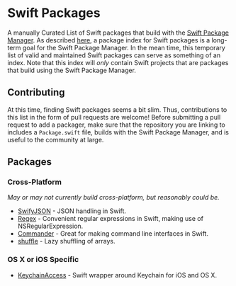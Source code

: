# Swift Packages
A manually Curated List of Swift packages that build with the [Swift Package Manager](https://github.com/apple/swift-package-manager).  As described [here](https://github.com/apple/swift-package-manager/blob/master/Documentation/PackageManagerCommunityProposal.md#a-package-index), a package index for Swift packages is a long-term goal for the Swift Package Manager.  In the mean time, this temporary list of valid and maintained Swift packages can serve as something of an index.  Note that this index will *only* contain Swift projects that are packages that build using the Swift Package Manager.

## Contributing
At this time, finding Swift packages seems a bit slim.  Thus, contributions to this list in the form of pull requests are welcome!  Before submitting a pull request to add a packager, make sure that the repository you are linking to includes a `Package.swift` file, builds with the Swift Package Manager, and is useful to the community at large.

## Packages
### Cross-Platform
*May or may not currently build cross-platform, but reasonably could be.*
- [SwifyJSON](https://github.com/SwiftyJSON/SwiftyJSON) - JSON handling in Swift.
- [Regex](https://github.com/sharplet/Regex) - Convenient regular expressions in Swift, making use of NSRegularExpression.
- [Commander](https://github.com/kylef/Commander) - Great for making command line interfaces in Swift.
- [shuffle](https://github.com/glessard/shuffle) - Lazy shuffling of arrays.

### OS X or iOS Specific
- [KeychainAccess](https://github.com/kishikawakatsumi/KeychainAccess) - Swift wrapper around Keychain for iOS and OS X.
